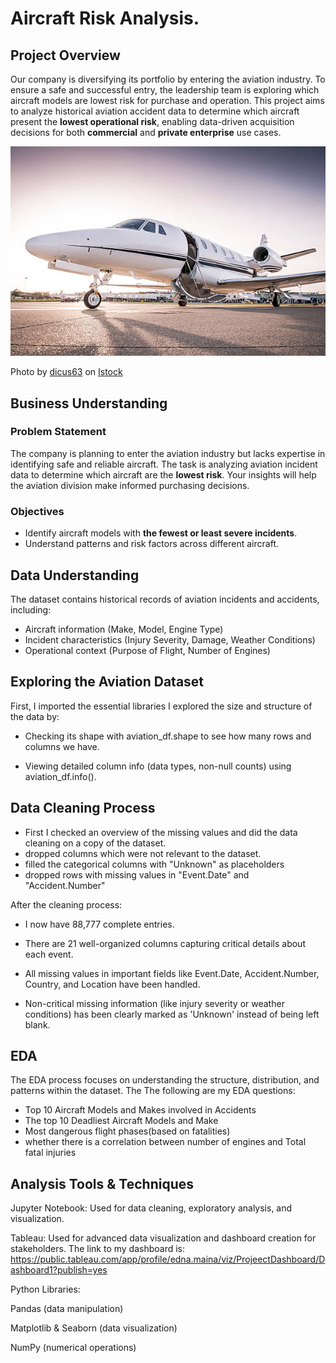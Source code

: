 # Aircraft Risk Analysis.

## Project Overview

Our company is diversifying its portfolio by entering the aviation industry. To ensure a safe and successful entry, the leadership team is exploring which aircraft models are lowest risk for purchase and operation. This project aims to analyze historical aviation accident data to determine which aircraft present the **lowest operational risk**, enabling data-driven acquisition decisions for both **commercial** and **private enterprise** use cases.

![aircraft](images\aircraft.jpg)

Photo by <a href="https://media.istockphoto.com/id/1455888136/photo/luxury-private-jet.jpg?s=612x612&w=0&k=20&c=jtAd4usrdWHczYRQtc4WfSbBjhU2xB7gNv13fgLrz_k=">dicus63</a> on <a href="https://media.istockphoto.com/id/1455888136/photo/luxury-private-jet.jpg?s=612x612&w=0&k=20&c=jtAd4usrdWHczYRQtc4WfSbBjhU2xB7gNv13fgLrz_k=">Istock</a>

## Business Understanding

### Problem Statement
The company is planning to enter the aviation industry but lacks expertise in identifying safe and reliable aircraft. The task is analyzing aviation incident data to determine which aircraft are the **lowest risk**. Your insights will help the aviation division make informed purchasing decisions.

### Objectives
- Identify aircraft models with **the fewest or least severe incidents**.
- Understand patterns and risk factors across different aircraft.


## Data Understanding
The dataset contains historical records of aviation incidents and accidents, including:
- Aircraft information (Make, Model, Engine Type)
- Incident characteristics (Injury Severity, Damage, Weather Conditions)
- Operational context (Purpose of Flight, Number of Engines)

## Exploring the Aviation Dataset
First, I imported the essential libraries
I explored the size and structure of the data by:

- Checking its shape with aviation_df.shape to see how many rows and columns we have.

- Viewing detailed column info (data types, non-null counts) using aviation_df.info().

## Data Cleaning Process
- First I checked an overview of the missing values and did the data cleaning on a copy of the dataset.
- dropped columns which were not relevant to the dataset.
- filled the categorical columns with "Unknown" as placeholders
- dropped rows with missing values in "Event.Date" and "Accident.Number"

After the cleaning process:

- I now have 88,777 complete entries.

- There are 21 well-organized columns capturing critical details about each event.

- All missing values in important fields like Event.Date, Accident.Number, Country, and Location have been handled.

- Non-critical missing information (like injury severity or weather conditions) has been clearly marked as 'Unknown' instead of being left blank.

##  EDA
The EDA process focuses on understanding the structure, distribution, and patterns within the dataset. The 
The following are my EDA questions:
- Top 10 Aircraft Models and Makes involved in Accidents
- The top 10 Deadliest Aircraft Models and Make
- Most dangerous flight phases(based on fatalities)
- whether there is a correlation between number of engines and Total fatal injuries


## Analysis Tools & Techniques
Jupyter Notebook: Used for data cleaning, exploratory analysis, and visualization.

Tableau: Used for advanced data visualization and dashboard creation for stakeholders. The link to my dashboard is: https://public.tableau.com/app/profile/edna.maina/viz/ProjeectDashboard/Dashboard1?publish=yes

Python Libraries:

Pandas (data manipulation)

Matplotlib & Seaborn (data visualization)

NumPy (numerical operations)

